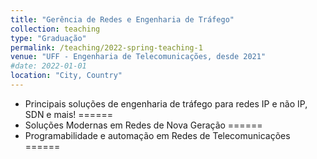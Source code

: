 ```yaml
---
title: "Gerência de Redes e Engenharia de Tráfego"
collection: teaching
type: "Graduação"
permalink: /teaching/2022-spring-teaching-1
venue: "UFF - Engenharia de Telecomunicações, desde 2021"
#date: 2022-01-01
location: "City, Country"
---
```

- Principais soluções de engenharia de tráfego para redes IP e não IP, SDN e mais!
======
- Soluções Modernas em Redes de Nova Geração
======
- Programabilidade e automação em Redes de Telecomunicações
======
